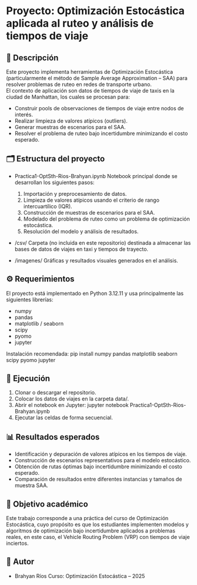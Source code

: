 Proyecto: Optimización Estocástica aplicada al ruteo y análisis de tiempos de viaje
================================================================================

📌 Descripción
--------------
Este proyecto implementa herramientas de Optimización Estocástica (particularmente el método de 
Sample Average Approximation – SAA) para resolver problemas de ruteo en redes de transporte urbano.  
El contexto de aplicación son datos de tiempos de viaje de taxis en la ciudad de Manhattan, los cuales 
se procesan para:
- Construir pools de observaciones de tiempos de viaje entre nodos de interés.
- Realizar limpieza de valores atípicos (outliers).
- Generar muestras de escenarios para el SAA.
- Resolver el problema de ruteo bajo incertidumbre minimizando el costo esperado.

🗂️ Estructura del proyecto
---------------------------
- Practica1-OptSth-Rios-Brahyan.ipynb
  Notebook principal donde se desarrollan los siguientes pasos:
  1. Importación y preprocesamiento de datos.
  2. Limpieza de valores atípicos usando el criterio de rango intercuartílico (IQR).
  3. Construcción de muestras de escenarios para el SAA.
  4. Modelado del problema de ruteo como un problema de optimización estocástica.
  5. Resolución del modelo y análisis de resultados.

- /csv/
  Carpeta (no incluida en este repositorio) destinada a almacenar las bases de datos de viajes en taxi y tiempos de trayecto.

- /imagenes/
  Gráficas y resultados visuales generados en el análisis.

⚙️ Requerimientos
-----------------
El proyecto está implementado en Python 3.12.11 y usa principalmente las siguientes librerías:
- numpy
- pandas
- matplotlib / seaborn
- scipy
- pyomo
- jupyter

Instalación recomendada:
    pip install numpy pandas matplotlib seaborn scipy pyomo jupyter

🚀 Ejecución
------------
1. Clonar o descargar el repositorio.
2. Colocar los datos de viajes en la carpeta data/.
3. Abrir el notebook en Jupyter:
       jupyter notebook Practica1-OptSth-Rios-Brahyan.ipynb
4. Ejecutar las celdas de forma secuencial.

📊 Resultados esperados
-----------------------
- Identificación y depuración de valores atípicos en los tiempos de viaje.
- Construcción de escenarios representativos para el modelo estocástico.
- Obtención de rutas óptimas bajo incertidumbre minimizando el costo esperado.
- Comparación de resultados entre diferentes instancias y tamaños de muestra SAA.

🎯 Objetivo académico
---------------------
Este trabajo corresponde a una práctica del curso de Optimización Estocástica, cuyo propósito es que los 
estudiantes implementen modelos y algoritmos de optimización bajo incertidumbre aplicados a problemas 
reales, en este caso, el Vehicle Routing Problem (VRP) con tiempos de viaje inciertos.

👤 Autor
--------
- Brahyan Ríos
Curso: Optimización Estocástica – 2025
